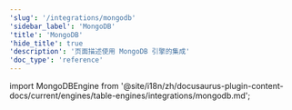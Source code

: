 ```yaml
---
'slug': '/integrations/mongodb'
'sidebar_label': 'MongoDB'
'title': 'MongoDB'
'hide_title': true
'description': '页面描述使用 MongoDB 引擎的集成'
'doc_type': 'reference'
---
```


import MongoDBEngine from '@site/i18n/zh/docusaurus-plugin-content-docs/current/engines/table-engines/integrations/mongodb.md';

<MongoDBEngine/>

